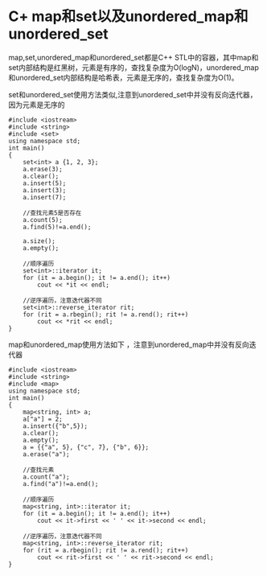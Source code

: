# C+ map和set以及unordered_map和unordered_set

map,set,unordered_map和unordered_set都是C++ STL中的容器，其中map和set内部结构是红黑树，元素是有序的，查找复杂度为O(logN)，unordered_map和unordered_set内部结构是哈希表，元素是无序的，查找复杂度为O(1)。

set和unordered_set使用方法类似,注意到unordered_set中并没有反向迭代器，因为元素是无序的
```
#include <iostream>
#include <string>
#include <set>
using namespace std;
int main()
{
    set<int> a {1, 2, 3};
    a.erase(3);
    a.clear();
    a.insert(5);
    a.insert(3);
    a.insert(7);

    //查找元素5是否存在
    a.count(5);
    a.find(5)!=a.end();

    a.size();
    a.empty();

    //顺序遍历
    set<int>::iterator it;
    for (it = a.begin(); it != a.end(); it++)
        cout << *it << endl;
    
    //逆序遍历，注意迭代器不同
    set<int>::reverse_iterator rit;
    for (rit = a.rbegin(); rit != a.rend(); rit++)
        cout << *rit << endl;
}
```
map和unordered_map使用方法如下 ，注意到unordered_map中并没有反向迭代器
```
#include <iostream>
#include <string>
#include <map>
using namespace std;
int main()
{
    map<string, int> a;
    a["a"] = 2;
    a.insert({"b",5});
    a.clear();
    a.empty();
    a = {{"a", 5}, {"c", 7}, {"b", 6}};
    a.erase("a");
    
    //查找元素
    a.count("a");
    a.find("a")!=a.end();

    //顺序遍历
    map<string, int>::iterator it;
    for (it = a.begin(); it != a.end(); it++)
        cout << it->first << ' ' << it->second << endl;
    
    //逆序遍历，注意迭代器不同
    map<string, int>::reverse_iterator rit;
    for (rit = a.rbegin(); rit != a.rend(); rit++)
        cout << rit->first << ' ' << rit->second << endl;
}
```
